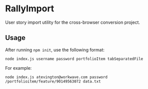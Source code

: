 ﻿# RallyImport

User story import utility for the cross-browser conversion project.

## Usage

After running `npm init`, use the following format:

`node index.js username password portfolioItem tabSeparatedFile`
  
For example:

`node index.js atevington@workwave.com password /portfolioitem/feature/90149563072 data.txt`
